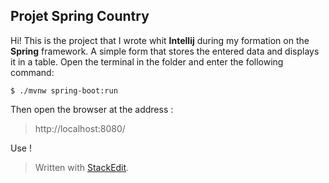 ## Projet Spring Country

Hi!  This is the project that I wrote whit **Intellij** during my formation on the **Spring** framework.
A simple form that stores the entered data and displays it in a table.
Open the terminal in the folder and enter the following command:

```$ ./mvnw spring-boot:run```

Then open the browser at the address :
> http://localhost:8080/

Use !








> Written with [StackEdit](https://stackedit.io/).
